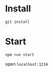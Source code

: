 # Install
  ```
  git install
  ```
  
# Start
  ```
  npm run start
  ```
  open ```localhost:1234```
  

